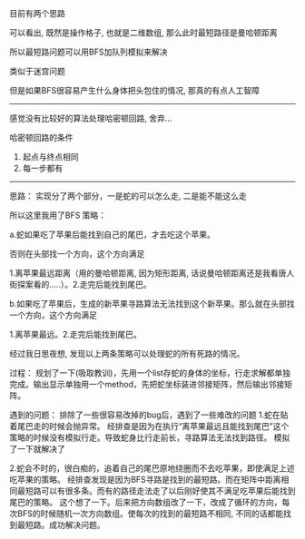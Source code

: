 目前有两个思路

可以看出, 既然是操作格子, 也就是二维数组, 那么此时最短路径是曼哈顿距离

所以最短路问题可以用BFS加队列模拟来解决



类似于迷宫问题



但是如果BFS很容易产生什么身体把头包住的情况, 那真的有点人工智障



---

感觉没有比较好的算法处理哈密顿回路, 舍弃...

哈密顿回路的条件

1. 起点与终点相同
2. 每一步都有

----



思路：
实现分了两个部分，一是蛇的可以怎么走, 二是能不能这么走

所以这里我用了BFS
策略：

a.蛇如果吃了苹果后能找到自己的尾巴，才去吃这个苹果。

否则在头部找一个方向，这个方向满足 

1.离苹果最远距离（用的曼哈顿距离, 因为矩形距离, 话说曼哈顿距离还是我看唐人街探案看的.....）。2.走完后能找到尾巴。



b.如果吃了苹果后，生成的新苹果寻路算法无法找到这个新苹果。那么就在头部找一个方向，这个方向满足  

1.离苹果最远。2.走完后能找到尾巴。

经过我日思夜想, 发现以上两条策略可以处理蛇的所有死路的情况。

过程：
规划了一下(吸取教训)，先用一个list存蛇的身体的坐标，行走求解都单独完成。输出显示单独用一个method，先把蛇坐标装进邻接矩阵，然后输出邻接矩阵。


遇到的问题：
排除了一些很容易改掉的bug后，遇到了一些难改的问题
1.蛇在贴着尾巴走的时候会抛异常。
经排查是因为在执行“离苹果最远且能找到尾巴”这个策略的时候没有模拟行走。导致蛇身比行走前长，寻路算法无法找到路径。
模拟了一下就解决了

2.蛇会不时的，很白痴的，追着自己的尾巴原地绕圈而不去吃苹果，即使满足上述吃苹果的策略。
经排查发现是因为BFS寻路是找到的最短路。而在矩阵中距离相同最短路可以有很多条。而有的路径走法走了以后刚好使其不满足吃苹果后能找到尾巴的策略。
这个想了一下。后来把方向数组改了一下，改成了循环的方向，每次BFS的时候随机一次方向数组。使每次的找到的最短路不相同, 不同的话都能找到最短路。成功解决问题。
